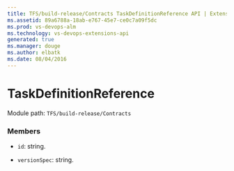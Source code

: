 ```yaml
---
title: TFS/build-release/Contracts TaskDefinitionReference API | Extensions for Visual Studio Team Services
ms.assetid: 89a6788a-18ab-e767-45e7-ce0c7a09f5dc
ms.prod: vs-devops-alm
ms.technology: vs-devops-extensions-api
generated: true
ms.manager: douge
ms.author: elbatk
ms.date: 08/04/2016
---
```


# TaskDefinitionReference

Module path: `TFS/build-release/Contracts`


### Members

* `id`: string. 

* `versionSpec`: string. 

